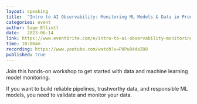 ```yaml
---
layout: speaking
title:  "Intro to AI Observability: Monitoring ML Models & Data in Production - Workshop"
categories: event
author: Sage Elliott
date:   2023-06-14
link: https://www.eventbrite.com/e/intro-to-ai-observability-monitoring-ml-models-data-in-production-tickets-643161753117?aff=sage
time: 10:00am
recording: https://www.youtube.com/watch?v=P0Pu84deZO8
published: true
---
```


Join this hands-on workshop to get started with data and machine learning model monitoring.

If you want to build reliable pipelines, trustworthy data, and responsible ML models, you need to validate and monitor your data.

